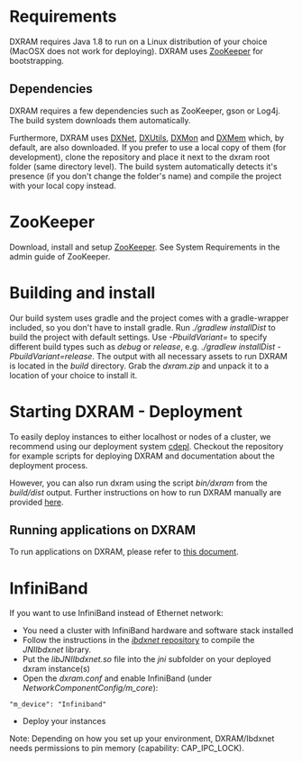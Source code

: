 # Requirements
DXRAM requires Java 1.8 to run on a Linux distribution of your choice (MacOSX does not work for deploying). DXRAM uses [ZooKeeper](https://zookeeper.apache.org/) for bootstrapping.

## Dependencies

DXRAM requires a few dependencies such as ZooKeeper, gson or Log4j. The build system downloads them automatically.

Furthermore, DXRAM uses [DXNet](https://github.com/hhu-bsinfo/dxnet), [DXUtils](https://github.com/hhu-bsinfo/dxutils),
[DXMon](https://github.com/hhu-bsinfo/dxmon) and [DXMem](https://github.com/hhu-bsinfo/dxmem) which, by default, are
also downloaded. If you prefer to use a local copy of them (for development), clone the repository and place it next to
the dxram root folder (same directory level). The build system automatically detects it's presence (if you don't change
the folder's name) and compile the project with your local copy instead.

# ZooKeeper
Download, install and setup [ZooKeeper](http://mirror.netcologne.de/apache.org/zookeeper/zookeeper-3.4.13/zookeeper-3.4.13.tar.gz). See System Requirements in the admin guide of
ZooKeeper.

# Building and install
Our build system uses gradle and the project comes with a gradle-wrapper included, so you don't have to install gradle.
Run *./gradlew installDist* to build the project with default settings. Use *-PbuildVariant=* to specify different build
types such as *debug* or *release*, e.g. *./gradlew installDist -PbuildVariant=release*. The output with all necessary
assets to run DXRAM is located in the *build* directory. Grab the *dxram.zip* and unpack it to a location of your
choice to install it.

# Starting DXRAM - Deployment
To easily deploy instances to either localhost or nodes of a cluster, we recommend using our deployment system
[cdepl](https://github.com/hhu-bsinfo/cdepl). Checkout the repository for example scripts for deploying DXRAM and
documentation about the deployment process.

However, you can also run dxram using the script *bin/dxram* from the *build/dist* output. Further instructions on how
to run DXRAM manually are provided [here](ManualSetup.md).

## Running applications on DXRAM
To run applications on DXRAM, please refer to [this document](Applications.md).

# InfiniBand
If you want to use InfiniBand instead of Ethernet network:
* You need a cluster with InfiniBand hardware and software stack installed
* Follow the instructions in the [*ibdxnet* repository](https://github.com/hhu-bsinfo/ibdxnet) to compile the
*JNIIbdxnet* library.
* Put the *libJNIIbdxnet.so* file into the *jni* subfolder on your deployed dxram instance(s)
* Open the *dxram.conf* and enable InfiniBand
(under *NetworkComponentConfig/m_core*):
```
"m_device": "Infiniband"
```
* Deploy your instances

Note: Depending on how you set up your environment, DXRAM/Ibdxnet needs permissions to pin memory
(capability: CAP_IPC_LOCK).
